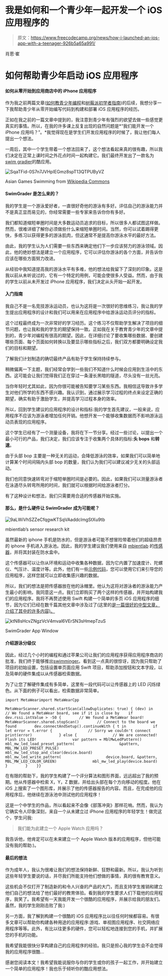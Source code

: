 # 我是如何和一个青少年一起开发一个 iOS 应用程序的

> 原文：<https://www.freecodecamp.org/news/how-i-launched-an-ios-app-with-a-teenager-926b5a65a991/>

肖恩·崔

# 如何帮助青少年启动 iOS 应用程序

#### 如何从零开始到应用商店中的 iPhone 应用程序

作为我之前两篇文章([如何教青少年编程](https://medium.freecodecamp.org/how-to-teach-programming-to-teenagers-2ecd43846f0d)和[树莓派初学者指南](https://medium.freecodecamp.org/beginners-guide-to-raspberry-pi-6e55080fdaaf))的后续，我想分享一下我帮助青少年从零开始编写代码到构建和部署 iOS 应用程序的经历。

正如在我之前的一篇文章中提到的，我注意到青少年有强烈的欲望去做一些感觉更真实的事情。所以，在我的许多课上反复出现的自然问题是*“我们能开发一个 iPhone 应用吗？”。*我觉得现在是学生们开发应用程序的时候了，我让他们每人提出一个想法。

一周后，其中一个学生带着一个想法回来了，这个想法看起来真的很有趣，所以我们决定在正常上课时间之外花点时间一起构建它。我们最终开发出了一款名为[swim gradier](https://itunes.apple.com/us/app/swimgrader/id1364739414?mt=8)的酷应用。

![SqaTFid-0S7n7JVHpIEGmz8spT13QTPUByVZ](img/20c1ba9ceff847522ded535b3d7f4ea5.png)

Asian Games Swimming from [Wikipedia Commons](https://commons.wikimedia.org/wiki/File:Incheon_AsianGames_Swimming_19_(15178565298).jpg)

#### SwimGrader 是怎么来的？

我的学生是一个游泳爱好者，一直很好奇他的游泳有多好。评估自己的游泳能力并不是真正显而易见的，你经常需要一些专家来告诉你你有多好。

我们都知道缩短单圈时间是大多数运动员追求的目标，所以很多人都试图这样做。然而，很难详细了解你必须做些什么来缩短单圈时间。当然，你可以试着踢得更快，多练习以获得更多的游泳肌肉，但这通常不是提高你游泳水平的最好方法。

由此，我的学生认为人们需要一些东西来确定他们下一步应该努力的游泳领域。因此，他的绝妙想法是建立一个应用程序，它可以评估你游泳的各个方面，并告诉你应该在哪些方面努力改进。

从经验中我知道提高我的游泳水平有多难，他的想法给我留下了深刻的印象。这是我以前从未听说过的，它有一个特定的用例，可能会使很多人受益。然而，由于我的学生以前从未开发过 iPhone 应用程序，我们决定从头开始一起开发。

#### 入门指南

我自己不是一名竞技游泳运动员，也认为这将是一次很好的思维练习，我让我的学生提出应用程序的设计和我们可以用来在应用程序中给游泳运动员评分的指标。

这个过程最终成为一次非常好的学习经历。这个练习不仅帮助学生解决了项目的细节问题，也让我和我的学生的期望保持一致。正如我在关于教育青少年的文章中提到的，青少年对编程有很高的期望。因此，在详细讨论了要收集哪些数据、要创建哪些页面、每个页面如何转换以及要显示哪些指标之后，我们双方都要明确设定我们的目标和期望。

了解我们计划制造的确切最终产品有助于学生保持持续参与。

稍微偏离一下主题，我们经常会学到一些我们不知道什么时候会应用到生活中的东西。这可能会让我们觉得我们正在穿过一条漫长黑暗的隧道，尽头没有一丝光亮。

当你年轻时尤其如此，因为你很可能被告知要学习某些东西。我相信这导致许多学生对他们所学的东西不感兴趣。我认识到，通过展示学习过程的终点来设定正确的期望，确实有助于激励学生，并提高学习过程本身的效率。

所以，回到学生建议的应用程序的设计和指标:我的学生首先建议，一般来说，应用程序不应该为游泳者增加任何开销。他想开发一个能够收集数据而不影响游泳运动员表现的应用程序。

这个学生已经有了一个测量设备，我将在下一节分享。经过一些讨论，以提出一个最小可行的产品，我们决定，我们应该专注于收集两个具体的指标:**头 bops** 和**转速**。

由于头部 bop 主要是一种无关的运动，会降低游泳的效率，如果我们可以简单地计算某个时间间隔内头部 bop 的数量，我们认为我们可以建议减少无关的头部运动。

我们也同意快速转弯对于缩短单圈时间是必要的。因此，如果我们可以测量游泳者在泳道尽头转弯所用的时间，我们就可以根据时间给游泳者打分。

有了这种设计和想法，我们只需要用合适的传感器开始实施。

#### 那么，是什么硬件让 SwimGrader 成为可能呢？

![9aLWiVhSZZeCfqgwKTSqVAaddclmgStXu9tb](img/6efce83dd6522b0ffc3fe3cdd2880215.png)

mbientlab’s sensor research kit

虽然最新的 iphone 手机是防水的，但是游泳者可能不想冒险带着他们的超级昂贵的 iphone 手机进入游泳池。因此，我的学生建议我们使用来自 [mbientlab](https://mbientlab.com/product/mountable-sensor-research-kit/) 的[传感器](https://amzn.to/2CpAnUi)，并将其封装在防水盒中。

这个传感器可以让你从环境和运动中收集各种数据，因为它内置了加速度计、陀螺仪、气压计、温度计等。此外，他们有一些[示例代码](https://github.com/mbientlab/MetaWear-SDK-iOS-macOS-tvOS)，您可以使用它们来引导您的应用程序，这样您就可以立即收集感兴趣的数据。

所以，我们的想法是把传感器放在他的泳帽里。他认为这将对游泳者的游泳能力产生最小的影响，我同意这一点。我们立即购买了两个这样的传感器，并开始构建我们的应用程序。我将不再赘述使用 Swift 构建一个简单的多页 iOS 应用程序的细节，因为它们已经在数千篇其他文章中涉及过了(这里的[是一篇很好的中型文章，介绍了其中的许多内容)。](https://hackernoon.com/the-ultimate-list-of-resources-to-mastering-swift-and-ios-development-2018-edition-3bd2a87ff400)

![ktN8sHcvZNgzVcV4mval6VErSN3sHmepTzuS](img/f727876d8d29e9e877b528c08b83ff20.png)

SwimGrader App Window

#### 介绍游泳分级仪

因此，经过几个小时的编程和通过苹果公司让我们的应用程序获得应用程序商店的批准，我们终于能够推出[swimminger](https://appadvice.com/app/swimgrader/1364739414)。看到这一点真的很惊讶，因为我只帮助了项目的初始设置，包括设置单页面应用 Swift 项目，帮助添加按钮和文本字段，以及简单的硬件集成以从传感器检索数据。

为了让您了解硬件集成有多简单，这里有一段代码可以让传感器上的 LED 闪烁绿色。从下面的例子可以看出，检索数据非常简单。

```
import MetaWearimport MetaWearCpp
```

```
MetaWearScanner.shared.startScan(allowDuplicates: true) { (dev) in    // We found a MetaWear board, see if it is close by    if dev.rssi.intValue > -50 {        // We found a MetaWear board!        MetaWearScanner.shared.stopScan()        // Connect to the board we found        dev.connectAndSetup().continueWith { t in            if let error = t.error {                // Sorry we couldn't connect                print(error)            } else {                // We are connected! Flash its LED!                var pattern = MblMwLedPattern()                mbl_mw_led_load_preset_pattern(                    &pattern, MBL_MW_LED_PRESET_PULSE)                mbl_mw_led_stop_and_clear(device.board)                mbl_mw_led_write_pattern(                    device.board, &pattern, MBL_MW_LED_COLOR_GREEN)                mbl_mw_led_play(device.board)            }        }    }}
```

在有限的帮助下，我的学生构建了一个评分算法和图形界面，远远超出了我的预期。他从传感器中检索 X，Y，Z 数据，并给出头部在每个方向移动的程度。他在 iOS 上搜索了一个图形库，并展示了他的传感器报告的内容。而且，在完成他的应用程序后，他继续在游泳池中测试他的应用程序！

这是一个中学生的作品，所以看起来不会像《部落冲突》那样花哨。然而，我认为它确实令人印象深刻，来自一个从未建立过 iPhone 应用程序的年轻学生！做完这个，学生问我:

> 我们能为此建立一个 Apple Watch 应用吗？

我告诉他，他肯定可以在未来建立一个 Apple Watch 版本的应用程序，但他可能没有我的帮助:)。

#### 最后的想法

作为成年人，我认为很难让我们的想法保持新鲜、狂野和最新。所以，我认为听到这些年轻学生要说的话，并尽我们所能支持他们想做的事情，真的很有教育意义。

这些机会不仅打开了制造新的和令人兴奋的产品的大门，而且支持学生推销和建立他们自己的想法给了他们最好的教育体验。看到我的学生要求人们下载他的应用程序，我笑了。我希望有一天我能开发一个很酷的应用程序，并展示给我的朋友们。虽然，我的学生刚刚击败了我:)

另一方面，我了解到构建一个很酷的 iOS 应用程序比以往任何时候都容易。有很多文章可以帮助你构建各种用途的应用程序:游戏、单视图应用程序、社交网络应用程序等等。此外，有比以往更多的硬件，您可以轻松地连接到您的手机，并扩展您的手机的功能。

我希望我能很快分享构建自己的应用程序的经验。我只是担心我的学生会不会觉得我的应用程序很酷…

感谢您阅读本文！我希望我能说服你与你的学生或你的孩子一起工作，并开始建立一个简单的应用程序！我也乐于倾听你的酷应用想法。